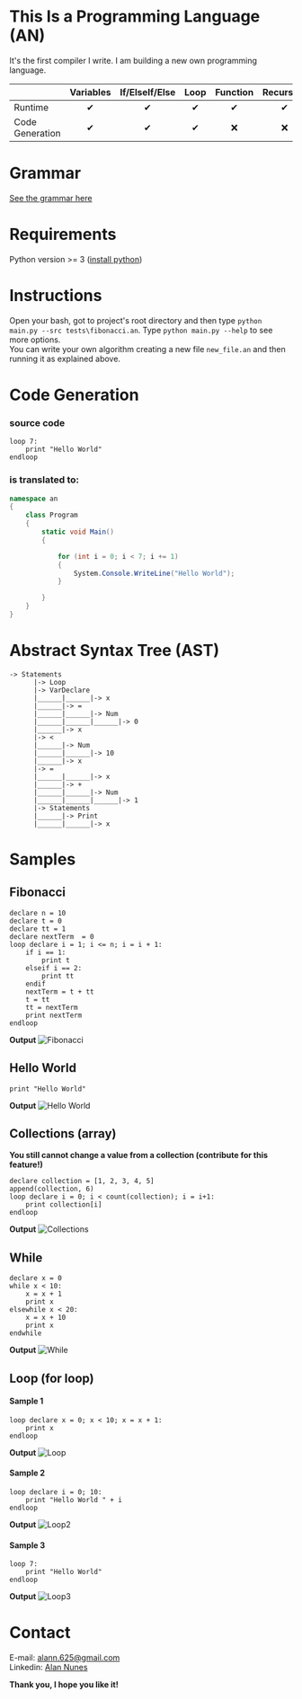 # This Is a Programming Language (AN)
It's the first compiler I write. I am building a new own programming language.

|                      | Variables | If/ElseIf/Else | Loop  | Function | Recursion |
| -------------------- |:---------:|:--------------:|:-----:|:--------:|:---------:|
| Runtime      	       | ✔         | ✔             | ✔     | ✔       | ✔	 |
| Code Generation      | ✔         | ✔             | ✔     | ❌      | ❌	       |

# Grammar
[See the grammar here](grammar.txt)

# Requirements
Python version >= 3 ([install python](https://www.python.org/downloads))

# Instructions
Open your bash, got to project's root directory and then type ``python main.py --src tests\fibonacci.an``. Type ``python main.py --help`` to see more options.  
You can write your own algorithm creating a new file ``new_file.an`` and then running it as explained above.

# Code Generation
### source code
```
loop 7:
	print "Hello World"
endloop
```
### is translated to:
```C#
namespace an
{
    class Program
    {
        static void Main()
        {

            for (int i = 0; i < 7; i += 1)
            {
                System.Console.WriteLine("Hello World");
            }

        }
    }
}
```

# Abstract Syntax Tree (AST)
```
-> Statements
      |-> Loop
      |-> VarDeclare
      |______|______|-> x
      |______|-> =
      |______|______|-> Num
      |______|______|______|-> 0
      |______|-> x
      |-> <
      |______|-> Num
      |______|______|-> 10
      |______|-> x
      |-> =
      |______|______|-> x
      |______|-> +
      |______|______|-> Num
      |______|______|______|-> 1
      |-> Statements
      |______|-> Print
      |______|______|-> x
```

# Samples
## Fibonacci
```
declare n = 10
declare t = 0
declare tt = 1
declare nextTerm  = 0
loop declare i = 1; i <= n; i = i + 1:
    if i == 1:
        print t
    elseif i == 2:
        print tt
    endif
    nextTerm = t + tt
    t = tt
    tt = nextTerm
    print nextTerm
endloop
```
**Output**
![Fibonacci](https://i.imgur.com/8OKwqJY.png)

## Hello World
```
print "Hello World"
```
**Output**
![Hello World](https://i.imgur.com/a40WVke.png)

## Collections (array)
**You still cannot change a value from a collection (contribute for this feature!)**
```
declare collection = [1, 2, 3, 4, 5]
append(collection, 6)
loop declare i = 0; i < count(collection); i = i+1:
	print collection[i]
endloop
```
**Output**
![Collections](https://i.imgur.com/A1xgrCC.png)

## While
```
declare x = 0
while x < 10:
	x = x + 1
	print x
elsewhile x < 20:
	x = x + 10
	print x
endwhile
```
**Output**
![While](https://i.imgur.com/pK9yUof.png)


## Loop (for loop)
#### Sample 1
```
loop declare x = 0; x < 10; x = x + 1:
	print x
endloop
```
**Output**
![Loop](https://i.imgur.com/mtdvGOp.png)

#### Sample 2
```
loop declare i = 0; 10:
	print "Hello World " + i
endloop
```
**Output**
![Loop2](https://i.imgur.com/7nVVlt6.png)

#### Sample 3
```
loop 7:
	print "Hello World"
endloop
```
**Output**
![Loop3](https://i.imgur.com/Iy4vvg2.png)

# Contact
E-mail: [alann.625@gmail.com](mailto:alann.625@gmail.com)\
Linkedin: [Alan Nunes](https://www.linkedin.com/in/alan-nunes-848374152)

**Thank you, I hope you like it!**

